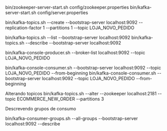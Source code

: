 bin/zookeeper-server-start.sh config/zookeeper.properties 
bin/kafka-server-start.sh config/server.properties 

bin/kafka-topics.sh --create --bootstrap-server localhost:9092 --replication-factor 1 --partitions 1 --topic LOJA_NOVO_PEDIDO

bin/kafka-topics.sh --list --bootstrap-server localhost:9092
bin/kafka-topics.sh --describe --bootstrap-server localhost:9092

bin/kafka-console-producer.sh --broker-list localhost:9092 --topic LOJA_NOVO_PEDIDO

bin/kafka-console-consumer.sh --bootstrap-server localhost:9092 --topic LOJA_NOVO_PEDIDO --from-beginning
bin/kafka-console-consumer.sh --bootstrap-server localhost:9092 --topic LOJA_NOVO_PEDIDO --from-beginning

Alterando topicos
bin/kafka-topics.sh --alter --zookeeper localhost:2181 --topic ECOMMERCE_NEW_ORDER --partitions 3

Descrevendo grupos de consumo

bin/kafka-consumer-groups.sh --all-groups --bootstrap-server localhost:9092 --describe